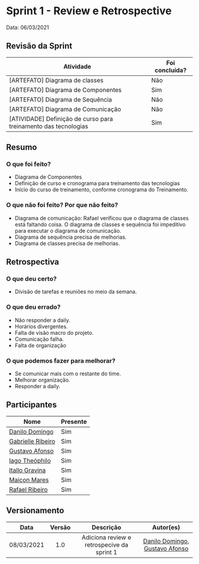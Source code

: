 # Sprint 1 - Review e Retrospective

Data: 06/03/2021

## Revisão da Sprint

| Atividade | Foi concluída? |
|----------|------------|
|[ARTEFATO] Diagrama de classes| Não | 
|[ARTEFATO] Diagrama de Componentes| Sim | 
|[ARTEFATO] Diagrama de Sequência | Não |
|[ARTEFATO] Diagrama de Comunicação | Não | 
|[ATIVIDADE] Definição de curso para treinamento das tecnologias | Sim |

## Resumo

### O que foi feito?

- Diagrama de Componentes
- Definição de curso e cronograma para treinamento das tecnologias
- Início do curso de treinamento, conforme cronograma do Treinamento.

### O que não foi feito? Por que não feito?

- Diagrama de comunicação: Rafael verificou que o diagrama de classes está faltando coisa. O diagrama de classes e sequência foi impeditivo para executar o diagrama de comunicação.
- Diagrama de sequência precisa de melhorias.
- Diagrama de classes precisa de melhorias.

## Retrospectiva

### O que deu certo?
 - Divisão de tarefas e reuniões no meio da semana. 

### O que deu errado?
- Não responder a daily.
- Horários divergentes.
- Falta de visão macro do projeto.
- Comunicação falha.
- Falta de organização 

### O que podemos fazer para melhorar?
- Se comunicar mais com o restante do time.
- Melhorar organização. 
- Responder a daily.

## Participantes

|Nome|Presente|
|----|--------|
|[Danilo Domingo](https://github.com/danilow200)| Sim |
|[Gabrielle Ribeiro](https://github.com/Gabrielle-Ribeiro)| Sim |
|[Gustavo Afonso](https://github.com/GustavoAPS)| Sim |
|[Iago Theóphilo](https://github.com/iagotheophilo)| Sim |
|[Itallo Gravina](https://github.com/itallogravina)| Sim |
|[Maicon Mares](https://github.com/MaiconMares)| Sim |
|[Rafael Ribeiro](https://github.com/rafaelflarrn)| Sim |

## Versionamento

| Data | Versão | Descrição | Autor(es) |
|:----:|:------:|:---------:|:---------:|
|08/03/2021|1.0|Adiciona review e retrospecive da sprint 1|[Danilo Domingo](https://github.com/danilow200), [Gustavo Afonso](https://github.com/GustavoAPS)|